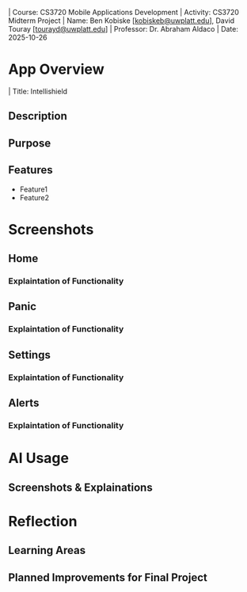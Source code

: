 | Course: CS3720 Mobile Applications Development
| Activity: CS3720 Midterm Project
| Name: Ben Kobiske [kobiskeb@uwplatt.edu], David Touray [tourayd@uwplatt.edu]
| Professor: Dr. Abraham Aldaco
| Date: 2025-10-26

# App Overview

| Title: Intellishield

## Description

## Purpose

## Features

- Feature1
- Feature2

# Screenshots

## Home

### Explaintation of Functionality

## Panic

### Explaintation of Functionality

## Settings

### Explaintation of Functionality

## Alerts

### Explaintation of Functionality

# AI Usage

## Screenshots & Explainations


# Reflection

## Learning Areas

## Planned Improvements for Final Project
